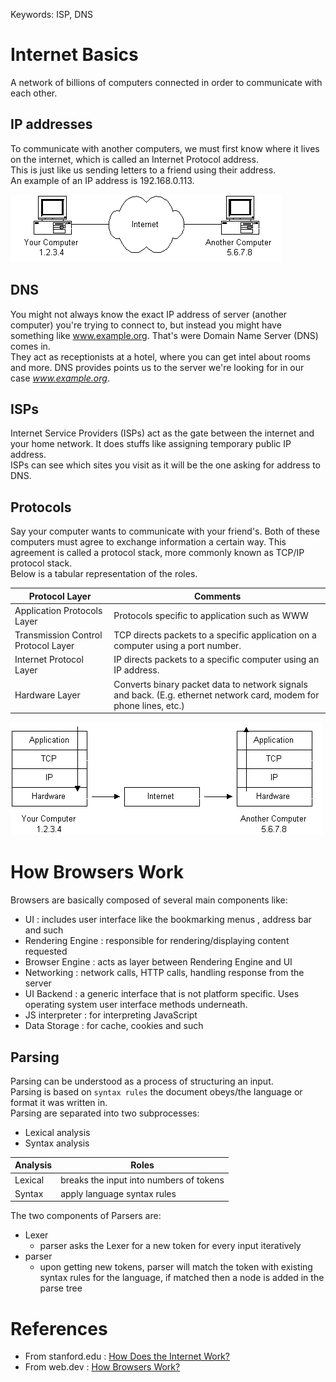Keywords: ISP, DNS

# Internet Basics

A network of billions of computers connected in order to communicate with each
other.

## IP addresses

To communicate with another computers, we must first know where it lives on the
internet, which is called an Internet Protocol address.\
This is just like us sending letters to a friend using their address.\
An example of an IP address is 192.168.0.113.

![ip addresses](./ip_address.gif)

## DNS

You might not always know the exact IP address of server (another computer)
you're trying to connect to, but instead you might have something like
www.example.org. That's were Domain Name Server (DNS) comes in.\
They act as receptionists at a hotel, where you can get intel about rooms and
more. DNS provides points us to the server we're looking for in our case
_www.example.org_.

## ISPs

Internet Service Providers (ISPs) act as the gate between the internet and your
home network. It does stuffs like assigning temporary public IP address.\
ISPs can see which sites you visit as it will be the one asking for address to
DNS.

## Protocols

Say your computer wants to communicate with your friend's. Both of these
computers must agree to exchange information a certain way. This agreement is
called a protocol stack, more commonly known as TCP/IP protocol stack.\
Below is a tabular representation of the roles.

| Protocol Layer                      | Comments                                                                                                           |
| ----------------------------------- | ------------------------------------------------------------------------------------------------------------------ |
| Application Protocols Layer         | Protocols specific to application such as WWW                                                                      |
| Transmission Control Protocol Layer | TCP directs packets to a specific application on a computer using a port number.                                   |
| Internet Protocol Layer             | IP directs packets to a specific computer using an IP address.                                                     |
| Hardware Layer                      | Converts binary packet data to network signals and back. (E.g. ethernet network card, modem for phone lines, etc.) |

![protocols](./protocols.gif)

# How Browsers Work

Browsers are basically composed of several main components like:

- UI : includes user interface like the bookmarking menus , address bar and such
- Rendering Engine : responsible for rendering/displaying content requested
- Browser Engine : acts as layer between Rendering Engine and UI
- Networking : network calls, HTTP calls, handling response from the server
- UI Backend : a generic interface that is not platform specific. Uses operating
  system user interface methods underneath.
- JS interpreter : for interpreting JavaScript
- Data Storage : for cache, cookies and such

## Parsing

Parsing can be understood as a process of structuring an input.\
Parsing is based on `syntax rules` the document obeys/the language or format it
was written in.\
Parsing are separated into two subprocesses:

- Lexical analysis
- Syntax analysis

| Analysis | Roles                                   |
| -------- | --------------------------------------- |
| Lexical  | breaks the input into numbers of tokens |
| Syntax   | apply language syntax rules             |

The two components of Parsers are:

- Lexer
  - parser asks the Lexer for a new token for every input iteratively
- parser
  - upon getting new tokens, parser will match the token with existing syntax
    rules for the language, if matched then a node is added in the parse tree

# References

- From stanford.edu :
  [How Does the Internet Work?](https://web.stanford.edu/class/msande91si/www-spr04/readings/week1/InternetWhitepaper.htm)
- From web.dev : [How Browsers Work?](https://web.dev/articles/howbrowserswork)
